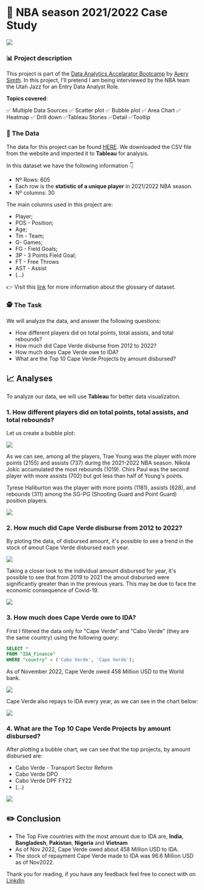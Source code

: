 # 🏀 NBA season 2021/2022 Case  Study

<img src="images/projects/nba/home.JPG?raw=true">

### 📊 Project description

This project is part of the [Data Analytics Accelarator Bootcamp](https://www.datacareerjumpstart.com/) by [Avery Simth](https://www.linkedin.com/in/averyjsmith/). In this project, I'll pretend I am being interviewed by the NBA team the Utah Jazz for an Entry Data Analyst Role.

**Topics covered**:

✅ Multiple Data Sources
✅ Scatter plot
✅ Bubble plot
✅ Area Chart
✅ Heatmap 
✅ Drill down
✅Tableau Stories
✅Detail
✅Tooltip


### 💾 The Data

The data for this project can be found [HERE](https://www.basketball-reference.com/leagues/NBA_2022_totals.html). We downloaded the CSV file from the website and imported it to **Tableau** for analysis.

In this dataset we have the following information 👇

* Nº Rows: 605
* Each row is the **statistic of a unique player** in 2021/2022 NBA season.
* Nº columns: 30

The main columns used in this project are:

* Player;
* POS - Position;
* Age;
* Tm - Team;
* G- Games;
* FG - Field Goals;
* 3P - 3 Points Field Goal;
* FT - Free Throws
* AST - Assist
* (...)

👉 Visit this [link](https://www.basketball-reference.com/leagues/NBA_2022_totals.html) for more information about the glossary of dataset.

### 🕵️ The Task

We will analyze the data, and answer the following questions:

* How different players did on total points, total assists, and total rebounds?
* How much did Cape Verde disburse from 2012 to 2022?
* How much does Cape Verde owe to IDA?
* What are the Top 10 Cape Verde Projects by amount disbursed?

## 📈 Analyses

To analyze our data, we will use **Tableau** for better data visualization.

### 1\. How different players did on total points, total assists, and total rebounds?

Let us create a bubble plot:


<img src="images/projects/nba/Bubble.JPG?raw=true">

As we can see, among all the players, Trae Young was the player with more points (2155) and assists (737) during the 2021-2022 NBA season. Nikola Jokic accumulated the most rebounds (1019). Chirs Paul was the second player with more assists (702) but got less than half of Young's points. 

Tyrese Haliburton was the player with more points (1181), assists (628), and rebounds (311) among the SG-PG (Shooting Guard and Point Guard) position players.

<img src="images/projects/world_bank/map.png?raw=true">


### 2\. How much did Cape Verde disburse from 2012 to 2022?
By ploting the data, of disbursed amount, it's possible to see a trend in the stock of amout Cape Verde disbursed each year.

<img src="images/projects/world_bank/Stock_Disbursed.png?raw=true">

Taking a closer look to the individual amount disbursed for year, it's possible to see that from 2019 to 2021 the amout disbursed were significantly greater than in the previous years. This may be due to face the economic consequence of Covid-19.

<img src="images/projects/world_bank/Disbursment_year.png?raw=true">

### 3\. How much does Cape Verde owe to IDA?

First I filtered the data only for "Cape Verde" and "Cabo Verde" (they are the same country) using the following query:

``` sql
SELECT * 
FROM "IDA_Finance" 
WHERE "country" = ('Cabo Verde', 'Cape Verde');
```
As of November 2022, Cape Verde owed 458 Million USD to the World bank.

<img src="images/projects/world_bank/cv_debt.png?raw=true">

Cape Verde also repays to IDA every year, as we can see in the chart below:

<img src="images/projects/world_bank/Stock_Repayment.png?raw=true">

### 4\. What are the Top 10 Cape Verde Projects by amount disbursed?

After plotting a bubble chart, we can see that the top projects, by amount disbursed are:

- Cabo Verde - Transport Sector Reform
- Cabo Verde DPO
- Cabo Verde DPF FY22
- (...)

<img src="images/projects/world_bank/Projects.png?raw=true">

## ✏️ Conclusion

- The Top Five countries with the most amount due to IDA are, **India**, **Bangladesh**, **Pakistan**, **Nigeria** and **Vietnam**
- As of Nov 2022, Cape Verde owed about 458 Million USD to IDA.
- The stock of repayment Cape Verde made to IDA was 96.6 Million USD as of Nov2022.



Thank you for reading, if you have any feedback feel free to conect with on [LinkdIn](https://www.linkedin.com/in/kelton-garcia-santos-a75060b3/)